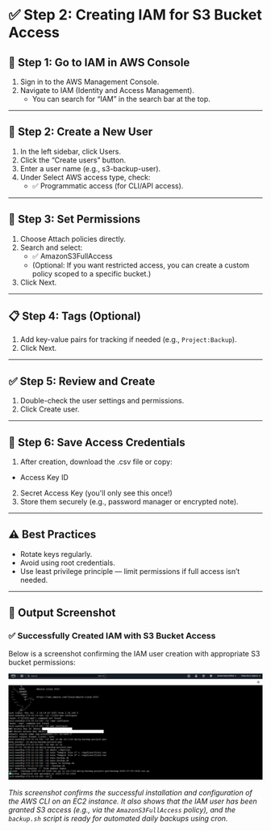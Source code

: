 # ✅ Step 2: Creating IAM for S3 Bucket Access

## 🔐 Step 1: Go to IAM in AWS Console
1. Sign in to the AWS Management Console.
2. Navigate to IAM (Identity and Access Management).
   - You can search for “IAM” in the search bar at the top.

---

## 👤 Step 2: Create a New User
1. In the left sidebar, click Users.
2. Click the “Create users” button.
3. Enter a user name (e.g., s3-backup-user).
4. Under Select AWS access type, check:
   - ✅ Programmatic access (for CLI/API access).
  
---

## 🔐 Step 3: Set Permissions
1. Choose Attach policies directly.
2. Search and select:
   - ✅ AmazonS3FullAccess
   - (Optional: If you want restricted access, you can create a custom policy scoped to a specific bucket.)
3. Click Next.

---

## 📋 Step 4: Tags (Optional)
1. Add key-value pairs for tracking if needed (e.g., `Project:Backup`).
2. Click Next.

---

## ✅ Step 5: Review and Create
1. Double-check the user settings and permissions.
2. Click Create user.

---

## 🔑 Step 6: Save Access Credentials
1. After creation, download the .csv file or copy:
  - Access Key ID
2. Secret Access Key (you'll only see this once!)
3. Store them securely (e.g., password manager or encrypted note).

---

## ⚠️ Best Practices
- Rotate keys regularly.
- Avoid using root credentials.
- Use least privilege principle — limit permissions if full access isn’t needed.


---

## 📸 Output Screenshot

### ✅ Successfully Created IAM with S3 Bucket Access

Below is a screenshot confirming the IAM user creation with appropriate S3 bucket permissions:

![IAM and S3 Access Screenshot](images/AWS-CLI-Configuration-Via-EC2-Connect.png)

*This screenshot confirms the successful installation and configuration of the AWS CLI on an EC2 instance. It also shows that the IAM user has been granted S3 access (e.g., via the `AmazonS3FullAccess` policy), and the `backup.sh` script is ready for automated daily backups using cron.*
